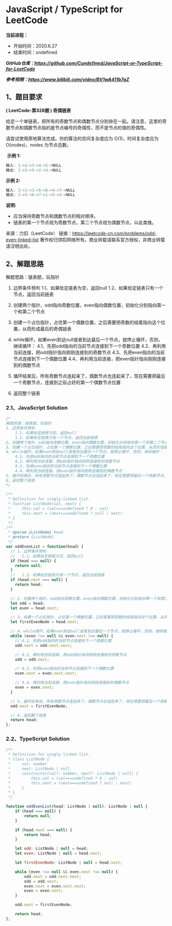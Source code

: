 ﻿# JavaScript / TypeScript for LeetCode 
**当前进程：**

 - 开始时间：2020.6.27 
 - 结束时间：undefined

***GitHub仓库：https://github.com/Cundefined/JavaScript-or-TypeScript-for-LeetCode***

***参考视频：https://www.bilibili.com/video/BV1wA411b7qZ***

## 1、题目要求
**( LeetCode-第328题 )  奇偶链表**
      
给定一个单链表，把所有的奇数节点和偶数节点分别排在一起。请注意，这里的奇数节点和偶数节点指的是节点编号的奇偶性，而不是节点的值的奇偶性。

请尝试使用原地算法完成。你的算法的空间复杂度应为 O(1)，时间复杂度应为 O(nodes)，nodes 为节点总数。




​	  **示例 1:**

```javascript
输入: 1->2->3->4->5->NULL
输出: 1->3->5->2->4->NULL
```
**示例 2:**
```javascript
输入: 2->1->3->5->6->4->7->NULL 
输出: 2->3->6->7->1->5->4->NULL
```
**说明:**

 - 应当保持奇数节点和偶数节点的相对顺序。 
 - 链表的第一个节点视为奇数节点，第二个节点视为偶数节点，以此类推。

来源：力扣（LeetCode）
链接：https://leetcode-cn.com/problems/odd-even-linked-list
著作权归领扣网络所有。商业转载请联系官方授权，非商业转载请注明出处。

## 2、解题思路
解题思路：链表题，玩指针
 1. 边界条件预判
 	1.1、如果给定链表为空，返回null
    1.2、如果给定链表只有一个节点，返回当前链表
 
 2. 创建两个指针，odd指向奇数位置，even指向偶数位置，初始化分别指向第一个和第二个节点

 	
 3. 创建一个占位指针，占住第一个偶数位置，之后需要把奇数的结尾指向这个位置，从而形成最后的奇偶链表
 	

 4. while循环，如果even到达null或者到达最后一个节点，就停止循环，否则，继续循环：
 	4.1、先把odd指向的当前节点连接到下一个奇数位置
    4.2、再利用当前连接，把odd指针指向刚刚连接到的奇数节点
    4.3、先把even指向的当前节点连接到下一个偶数位置
    4.4、再利用当前连接，把even指针指向刚刚连接到的偶数节点
   

 5. 循环结束后，所有奇数节点连起来了，偶数节点也连起来了，现在需要把最后一个奇数节点，连接到之前占好的第一个偶数节点位置
 6. 返回整个链表

### 2.1、JavaScript Solution

```javascript
/*
解题思路：链表题，玩指针
1、边界条件预判
    1.1、如果给定链表为空，返回null
    1.2、如果给定链表只有一个节点，返回当前链表
2、创建两个指针，odd指向奇数位置，even指向偶数位置，初始化分别指向第一个和第二个节点
3、创建一个占位指针，占住第一个偶数位置，之后需要把奇数的结尾指向这个位置，从而形成最后的奇偶链表
4、while循环，如果even到达null或者到达最后一个节点，就停止循环，否则，继续循环：
    4.1、先把odd指向的当前节点连接到下一个奇数位置
    4.2、再利用当前连接，把odd指针指向刚刚连接到的奇数节点
    4.3、先把even指向的当前节点连接到下一个偶数位置
    4.4、再利用当前连接，把even指针指向刚刚连接到的偶数节点
5、循环结束后，所有奇数节点连起来了，偶数节点也连起来了，现在需要把最后一个奇数节点，连接到之前占好的第一个偶数节点位置
6、返回整个链表
*/

/**
 * Definition for singly-linked list.
 * function ListNode(val, next) {
 *     this.val = (val===undefined ? 0 : val)
 *     this.next = (next===undefined ? null : next)
 * }
 */
/**
 * @param {ListNode} head
 * @return {ListNode}
 */
var oddEvenList = function(head) {
  // 1、边界条件预判
  //   1.1、如果给定链表为空，返回null
  if (head === null) {
    return null;
  }
  //   1.2、如果给定链表只有一个节点，返回当前链表
  if (head.next === null) {
    return head;
  }

  // 2、创建两个指针，odd指向奇数位置，even指向偶数位置，初始化分别指向第一个和第二个节点
  let odd = head;
  let even = head.next;

  // 3、创建一个占位指针，占住第一个偶数位置，之后需要把奇数的结尾指向这个位置，从而形成最后的奇偶链表
  let firstEvenNode = head.next;

  // 4、while循环，如果even到达null或者到达最后一个节点，就停止循环，否则，继续循环：
  while (even !== null && even.next !== null) {
    // 4.1、先把odd指向的当前节点连接到下一个奇数位置
    odd.next = odd.next.next;

    // 4.2、再利用当前连接，把odd指针指向刚刚连接到的奇数节点
    odd = odd.next;

    // 4.3、先把even指向的当前节点连接到下一个偶数位置
    even.next = even.next.next;

    // 4.4、再利用当前连接，把even指针指向刚刚连接到的偶数节点
    even = even.next;
  }

  // 5、循环结束后，所有奇数节点连起来了，偶数节点也连起来了，现在需要把最后一个奇数节点，连接到之前占好的第一个偶数节点位置
  odd.next = firstEvenNode;

  // 6、返回整个链表
  return head;
};
```


### 2.2、TypeScript Solution

```javascript
/**
 * Definition for singly-linked list.
 * class ListNode {
 *     val: number
 *     next: ListNode | null
 *     constructor(val?: number, next?: ListNode | null) {
 *         this.val = (val===undefined ? 0 : val)
 *         this.next = (next===undefined ? null : next)
 *     }
 * }
 */

function oddEvenList(head: ListNode | null): ListNode | null {
    if (head === null) {
        return null;
    }

    if (head.next === null) {
        return head;
    }

    let odd: ListNode | null = head;
    let even: ListNode | null = head.next;

    let firstEvenNode: ListNode | null = head.next;

    while (even !== null && even.next !== null) {
        odd.next = odd.next.next;
        odd = odd.next;
        even.next = even.next.next;
        even = even.next;
    }

    odd.next = firstEvenNode;

    return head;
};
```

